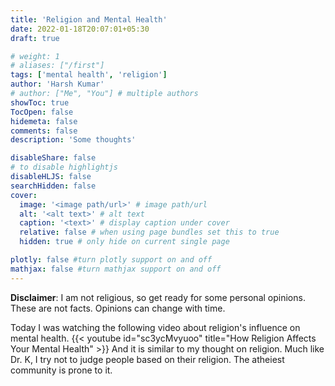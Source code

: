 ```yaml
---
title: 'Religion and Mental Health'
date: 2022-01-18T20:07:01+05:30
draft: true

# weight: 1
# aliases: ["/first"]
tags: ['mental health', 'religion']
author: 'Harsh Kumar'
# author: ["Me", "You"] # multiple authors
showToc: true
TocOpen: false
hidemeta: false
comments: false
description: 'Some thoughts'

disableShare: false
# to disable highlightjs
disableHLJS: false
searchHidden: false
cover:
  image: '<image path/url>' # image path/url
  alt: '<alt text>' # alt text
  caption: '<text>' # display caption under cover
  relative: false # when using page bundles set this to true
  hidden: true # only hide on current single page

plotly: false #turn plotly support on and off
mathjax: false #turn mathjax support on and off
---
```


**Disclaimer**: I am not religious, so get ready for some personal opinions. These are not facts. Opinions can change with time.

Today I was watching the following video about religion's influence on mental health.
{{< youtube id="sc3ycMvyuoo" title="How Religion Affects Your Mental Health" >}}
And it is similar to my thought on religion. Much like Dr. K, I try not to judge people based on their religion. The atheiest community is prone to it.
